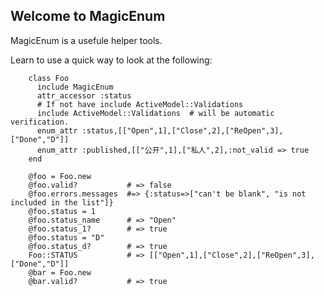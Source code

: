 ## Welcome to MagicEnum

MagicEnum is a usefule helper tools.

Learn to use a quick way to look at the following:

        class Foo
          include MagicEnum
          attr_accessor :status
          # If not have include ActiveModel::Validations
          include ActiveModel::Validations  # will be automatic verification.
          enum_attr :status,[["Open",1],["Close",2],["ReOpen",3],["Done","D"]]
          enum_attr :published,[["公开",1],["私人",2],:not_valid => true
        end
        
        @foo = Foo.new
        @foo.valid?           # => false
        @foo.errors.messages  #=> {:status=>["can't be blank", "is not included in the list"]}
        @foo.status = 1
        @foo.status_name      # => "Open"
        @foo.status_1?        # => true
        @foo.status = "D"
        @foo.status_d?        # => true
        Foo::STATUS           # => [["Open",1],["Close",2],["ReOpen",3],["Done","D"]]
        @bar = Foo.new
        @bar.valid?           # => true